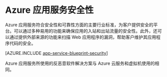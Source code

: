 <properties
    pageTitle="Azure 应用服务安全性"
    description="了解如何保护 Azure 应用服务中的 Web 应用、移动应用和 API 应用。"
    services="app-service"
    documentationcenter=""
    author="naziml"
    manager="yochayk"
    editor="wpickett" />  

<tags
    ms.assetid="6ffcdfc0-c000-493d-a6dc-79cf8eb72710"
    ms.service="app-service"
    ms.workload="web"
    ms.tgt_pltfrm="na"
    ms.devlang="na"
    ms.topic="article"
    ms.date="08/16/2015"
    wacn.date="12/05/2016"
    ms.author="naziml" />

# Azure 应用服务安全性
Azure 应用服务符合安全性和可靠性方面的主要行业标准，为客户提供安全的平台。可以通过多种易用的功能来确保应用的入站和出站流量的安全性。此外，还可以通过提供外部来源的功能来扫描 Web 应用程序的漏洞，帮助客户维护其应用程序代码的安全。

[AZURE.INCLUDE [app-service-blueprint-security](../../includes/app-service-blueprint-security.md)]

Azure 应用服务所使用的反恶意软件解决方案与 Azure 云服务和虚拟机使用的相同。

<!---HONumber=Mooncake_1128_2016-->